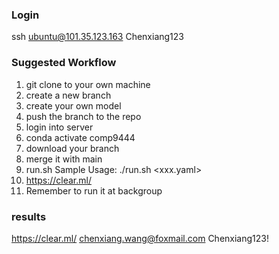 
### Login 
ssh ubuntu@101.35.123.163
Chenxiang123

### Suggested Workflow 

1. git clone to your own machine 
2. create a new branch 
3. create your own model
4. push the branch to the repo
5. login into server
6. conda activate comp9444
7. download your branch
8. merge it with main
9. run.sh 
   Sample Usage: ./run.sh <xxx.yaml> <epochs> <batch-siz>
10. https://clear.ml/
12. Remember to run it at backgroup

### results
https://clear.ml/
chenxiang.wang@foxmail.com
Chenxiang123!
